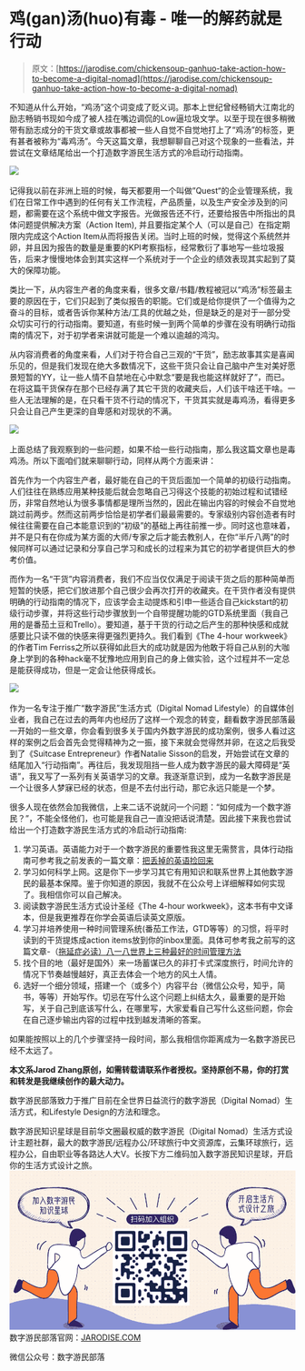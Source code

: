 <!--yml
category: 未分类
date: 2022-06-26 00:00:00
-->

# 鸡(gan)汤(huo)有毒 - 唯一的解药就是行动

> 原文：[https://jarodise.com/chickensoup-ganhuo-take-action-how-to-become-a-digital-nomad](https://jarodise.com/chickensoup-ganhuo-take-action-how-to-become-a-digital-nomad)

不知道从什么开始，“鸡汤”这个词变成了贬义词。那本上世纪曾经畅销大江南北的励志畅销书现如今成了被人挂在嘴边调侃的Low逼垃圾文学。以至于现在很多稍微带有励志成分的干货文章或故事都被一些人自觉不自觉地打上了“鸡汤”的标签，更有甚者被称为“毒鸡汤”。今天这篇文章，我想聊聊自己对这个现象的一些看法，并尝试在文章结尾给出一个打造数字游民生活方式的冷启动行动指南。

![](img/7ce1e74da8e11cb96af2127f7086fe36.png)

记得我以前在非洲上班的时候，每天都要用一个叫做”Quest“的企业管理系统，我们在日常工作中遇到的任何有关工作流程，产品质量，以及生产安全涉及到的问题，都需要在这个系统中做文字报告。光做报告还不行，还要给报告中所指出的具体问题提供解决方案（Action Item), 并且要指定某个人（可以是自己）在指定期限内完成这个Action Item从而将报告关闭。当时上班的时候，觉得这个系统然并卵，并且因为报告的数量是重要的KPI考察指标，经常敷衍了事地写一些垃圾报告，后来才慢慢地体会到其实这样一个系统对于一个企业的绩效表现其实起到了莫大的保障功能。

类比一下，从内容生产者的角度来看，很多文章/书籍/教程被冠以“鸡汤”标签最主要的原因在于，它们只起到了类似报告的职能。它们或是给你提供了一个值得为之奋斗的目标，或者告诉你某种方法/工具的优越之处，但是缺乏的是对于一部分受众切实可行的行动指南。要知道，有些时候一到两个简单的步骤在没有明确行动指南的情况下，对于初学者来讲就可能是一个难以逾越的鸿沟。

从内容消费者的角度来看，人们对于符合自己三观的“干货”，励志故事其实是喜闻乐见的，但是我们发现在绝大多数情况下，这些干货只会让自己脑中产生对美好愿景短暂的YY，让一些人情不自禁地在心中默念“要是我也能这样就好了”，而已。在将这篇干货保存在那个已经存满了其它干货的收藏夹后，人们该干啥还干啥。一些人无法理解的是，在只看干货不行动的情况下，干货其实就是毒鸡汤，看得更多只会让自己产生更深的自卑感和对现状的不满。

![](img/a80142b08556b3cbcad6e869ad55338c.png)

上面总结了我观察到的一些问题，如果不给一些行动指南，那么我这篇文章也是毒鸡汤。所以下面咱们就来聊聊行动，同样从两个方面来讲：

首先作为一个内容生产者，最好能在自己的干货后面加一个简单的初级行动指南。人们往往在熟练应用某种技能后就会忽略自己习得这个技能的初始过程和试错经历，非常自然地认为很多事情都是理所当然的，因此在输出内容的时候会不自觉地跳过前两步。然而这前两步恰恰是初学者们最最需要的。专家级别内容创造者有时候往往需要在自己本能意识到的“初级”的基础上再往前推一步。同时这也意味着，并不是只有在你成为某方面的大师/专家之后才能去教别人，在你“半斤八两”的时候同样可以通过记录和分享自己学习和成长的过程来为其它的初学者提供巨大的参考价值。

而作为一名“干货”内容消费者，我们不应当仅仅满足于阅读干货之后的那种简单而短暂的快感，把它们放进那个自己很少会再次打开的收藏夹。在干货作者没有提供明确的行动指南的情况下，应该学会主动提炼和引申一些适合自己kickstart的初级行动步骤，并将这些行动步骤放到一个自带提醒功能的GTD系统里面（我自己用的是番茄土豆和Trello）。要知道，基于干货的行动之后产生的那种快感和成就感要比只读不做的快感来得更强烈更持久。我们看到《The 4-hour workweek》的作者Tim Ferriss之所以获得如此巨大的成功就是因为他敢于将自己从别的大咖身上学到的各种hack毫不犹豫地应用到自己的身上做实验，这个过程并不一定总是能获得成功，但是一定会让他获得成长。

![](img/9903265db568a5b3e1e7285c4c3643a8.png)

作为一名专注于推广“数字游民”生活方式（Digital Nomad Lifestyle）的自媒体创业者，我自己在过去的两年内也经历了这样一个观念的转变，翻看数字游民部落最一开始的一些文章，你会看到很多关于国内外数字游民的成功案例，很多人看过这样的案例之后会首先会觉得精神为之一振，接下来就会觉得然并卵，在这之后我受到了《Suitcase Entrepreneur》作者Natalie Sisson的启发，开始尝试在文章的结尾加入“行动指南”。再往后，我发现阻挡一些人成为数字游民的最大障碍是“英语”，我又写了一系列有关英语学习的文章。我逐渐意识到，成为一名数字游民是一个让很多人梦寐已经的状态，但是不去付出行动，那它永远只能是一个梦。

很多人现在依然会加我微信，上来二话不说就问一个问题：“如何成为一个数字游民？”，不能全怪他们，也可能是我自己一直没把话说清楚。因此接下来我也尝试给出一个打造数字游民生活方式的冷启动行动指南:

1.  学习英语。英语能力对于一个数字游民的重要性我这里无需赘言，具体行动指南可参考我之前发表的一篇文章：[把丢掉的英语捡回来](http://jarodise.com/learnenglish/)
2.  学习如何科学上网。这是你下一步学习其它有用知识和联系世界上其他数字游民的最基本保障。鉴于你知道的原因，我就不在公众号上详细解释如何实现了。我相信你可以自己解决。
3.  阅读数字游民生活方式设计圣经《The 4-hour workweek》，这本书有中文译本，但是我更推荐在你学会英语后读英文原版。
4.  学习并培养使用一种时间管理系统(番茄工作法，GTD等等）的习惯，将平时读到的干货提炼成action items放到你的inbox里面。具体可参考我之前写的这篇文章-（[拖延症必读）八一八世界上三种最好的时间管理方法](http://jarodise.com/top-3-time-management-methods-system-in-the-world-productivity-gtd-pomodoro/)
5.  找个目的地（最好是国外）来一场蓄谋已久的非打卡式深度旅行，时间允许的情况下节奏越慢越好，真正去体会一个地方的风土人情。
6.  选好一个细分领域，搭建一个（或多个）内容平台（微信公众号，知乎，简书，等等）开始写作。切忌在写什么这个问题上纠结太久，最重要的是开始写，关于自己到底该写什么，在哪里写，大家爱看自己写什么这些问题，你会在自己逐步输出内容的过程中找到越发清晰的答案。

如果能按照以上的几个步骤坚持一段时间，那么我相信你距离成为一名数字游民已经不太远了。

**本文系Jarod Zhang原创，如需转载请联系作者授权。坚持原创不易，你的打赏和转发是我继续创作的最大动力。**

数字游民部落致力于推广目前在全世界日益流行的数字游民（Digital Nomad）生活方式，和Lifestyle Design的方法和理念。

数字游民知识星球是目前华文圈最权威的数字游民（Digital Nomad）生活方式设计主题社群，最大的数字游民/远程办公/环球旅行中文资源库，云集环球旅行，远程办公，自由职业等各路达人大V。长按下方二维码加入数字游民知识星球，开启你的生活方式设计之旅。 ![zsxq.png](img/372227d0b2cb65a0aaa54cb6513e38e7.png) 数字游民部落官网：[JARODISE.COM](http://JARODISE.COM)

微信公众号：数字游民部落